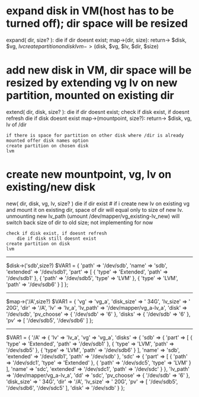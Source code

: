 
# expand disk in VM(host has to be turned off); dir space will be resized
expand( dir, size? ):
    die if dir doesnt exist;
    map->(dir, size): return-> $disk, $vg, $lv
    create partition on disk
    lvm->($disk, $vg, $lv, $dir, $size)

# add new disk in VM, dir space will be resized by extending vg lv on new partition, mounted on existing dir 
extend( dir, disk, size? ):
    die if dir doesnt exist;
    check if disk exist, if doesnt refresh
        die if disk doesnt exist
    map->(mountpoint, size?): return-> $disk, vg, lv of /dir
    
    if there is space for partition on other disk where /dir is already mounted offer disk names option
    create partition on chosen disk
    lvm

# create new mountpoint, vg, lv on existing/new disk
new( dir, disk, vg, lv, size? )
    die if dir exist # if i create new lv on existing vg and mount it on existing dir, space of dir will equal only to size of new lv. unmounting new lv_path (umount /dev/mapper/vg_existing-lv_new) will switch back size of dir to old size; not implementing for now

    check if disk exist, if doesnt refresh
        die if disk still doesnt exist
    create partition on disk
    lvm

---

$disk->('sdb',size?)
$VAR1 = {
          'path' => '/dev/sdb',
          'name' => 'sdb',
          'extended' => '/dev/sdb1',
          'part' => [
                      {
                        'type' => 'Extended',
                        'path' => '/dev/sdb1'
                      },
                      {
                        'path' => '/dev/sdb5',
                        'type' => 'LVM'
                      },
                      {
                        'type' => 'LVM',
                        'path' => '/dev/sdb6'
                      }
                    ]
        };


---
$map->('/A',size?)
$VAR1 = {
          'vg' => 'vg_a',
          'disk_size' => ' 34G',
          'lv_size' => ' 20G',
          'dir' => '/A',
          'lv' => 'lv_a',
          'lv_path' => '/dev/mapper/vg_a-lv_a',
          'disk' => '/dev/sdb',
          'pv_choose' => {
                           '/dev/sdb' => '6'
                         },
          'disks' => {
                       '/dev/sdb' => '6'
                     },
          'pv' => [
                    '/dev/sdb5',
                    '/dev/sdb6'
                  ]
        };


---

$VAR1 = {
          '/A' => {
                    'lv' => 'lv_a',
                    'vg' => 'vg_a',
                    'disks' => {
                                 'sdb' => {
                                            'part' => [
                                                        {
                                                          'type' => 'Extended',
                                                          'path' => '/dev/sdb1'
                                                        },
                                                        {
                                                          'type' => 'LVM',
                                                          'path' => '/dev/sdb5'
                                                        },
                                                        {
                                                          'type' => 'LVM',
                                                          'path' => '/dev/sdb6'
                                                        }
                                                      ],
                                            'name' => 'sdb',
                                            'extended' => '/dev/sdb1',
                                            'path' => '/dev/sdb'
                                          },
                                 'sdc' => {
                                            'part' => [
                                                        {
                                                          'path' => '/dev/sdc1',
                                                          'type' => 'Extended'
                                                        },
                                                        {
                                                          'path' => '/dev/sdc5',
                                                          'type' => 'LVM'
                                                        }
                                                      ],
                                            'name' => 'sdc',
                                            'extended' => '/dev/sdc1',
                                            'path' => '/dev/sdc'
                                          }
                               },
                    'lv_path' => '/dev/mapper/vg_a-lv_a',
                    'dd' => 'sdc',
                    'pv_choose' => {
                                     '/dev/sdb' => '6'
                                   },
                    'disk_size' => ' 34G',
                    'dir' => '/A',
                    'lv_size' => ' 20G',
                    'pv' => [
                              '/dev/sdb5',
                              '/dev/sdb6',
                              '/dev/sdc5'
                            ],
                    'disk' => '/dev/sdb'
                  }
        };

